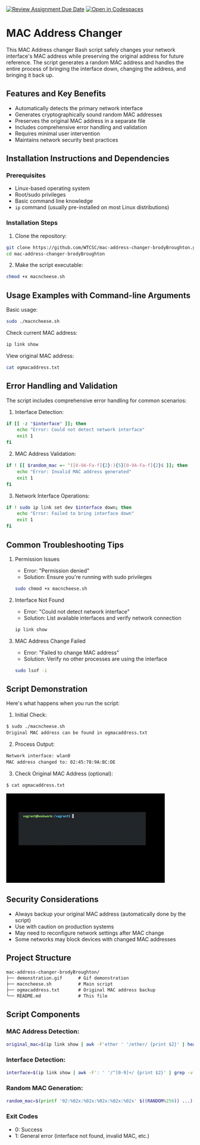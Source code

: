 [![Review Assignment Due Date](https://classroom.github.com/assets/deadline-readme-button-22041afd0340ce965d47ae6ef1cefeee28c7c493a6346c4f15d667ab976d596c.svg)](https://classroom.github.com/a/tp86o73G)
[![Open in Codespaces](https://classroom.github.com/assets/launch-codespace-2972f46106e565e64193e422d61a12cf1da4916b45550586e14ef0a7c637dd04.svg)](https://classroom.github.com/open-in-codespaces?assignment_repo_id=17729752)

# MAC Address Changer

This MAC Address changer Bash script safely changes your network interface's MAC address while preserving the original address for future reference. The script generates a random MAC address and handles the entire process of bringing the interface down, changing the address, and bringing it back up.

## Features and Key Benefits

- Automatically detects the primary network interface
- Generates cryptographically sound random MAC addresses
- Preserves the original MAC address in a separate file
- Includes comprehensive error handling and validation
- Requires minimal user intervention
- Maintains network security best practices

## Installation Instructions and Dependencies

### Prerequisites
- Linux-based operating system
- Root/sudo privileges
- Basic command line knowledge
- `ip` command (usually pre-installed on most Linux distributions)

### Installation Steps
1. Clone the repository:
```bash
git clone https://github.com/WTCSC/mac-address-changer-brodyBroughton.git
cd mac-address-changer-brodyBroughton
```

2. Make the script executable:
```bash
chmod +x macncheese.sh
```

## Usage Examples with Command-line Arguments

Basic usage:
```bash
sudo ./macncheese.sh
```

Check current MAC address:
```bash
ip link show
```

View original MAC address:
```bash
cat ogmacaddress.txt
```

## Error Handling and Validation

The script includes comprehensive error handling for common scenarios:

1. Interface Detection:
```bash
if [[ -z "$interface" ]]; then
    echo "Error: Could not detect network interface"
    exit 1
fi
```

2. MAC Address Validation:
```bash
if ! [[ $random_mac =~ ^([0-9A-Fa-f]{2}:){5}[0-9A-Fa-f]{2}$ ]]; then
    echo "Error: Invalid MAC address generated"
    exit 1
fi
```

3. Network Interface Operations:
```bash
if ! sudo ip link set dev $interface down; then
    echo "Error: Failed to bring interface down"
    exit 1
fi
```

## Common Troubleshooting Tips

1. Permission Issues
   - Error: "Permission denied"
   - Solution: Ensure you're running with sudo privileges
   ```bash
   sudo chmod +x macncheese.sh
   ```

2. Interface Not Found
   - Error: "Could not detect network interface"
   - Solution: List available interfaces and verify network connection
   ```bash
   ip link show
   ```

3. MAC Address Change Failed
   - Error: "Failed to change MAC address"
   - Solution: Verify no other processes are using the interface
   ```bash
   sudo lsof -i
   ```

## Script Demonstration

Here's what happens when you run the script:

1. Initial Check:
```bash
$ sudo ./macncheese.sh
Original MAC address can be found in ogmacaddress.txt
```

2. Process Output:
```bash
Network interface: wlan0
MAC address changed to: 02:45:78:9A:BC:DE
```

3. Check Original MAC Address (optional):
```bash
$ cat ogmacaddress.txt
```

![Gif demonstration](demonstration.gif)


## Security Considerations

- Always backup your original MAC address (automatically done by the script)
- Use with caution on production systems
- May need to reconfigure network settings after MAC change
- Some networks may block devices with changed MAC addresses

## Project Structure
```
mac-address-changer-brodyBroughton/
├── demonstration.gif      # Gif demonstration
├── macncheese.sh          # Main script
├── ogmacaddress.txt       # Original MAC address backup
└── README.md              # This file
```

## Script Components

### MAC Address Detection:
```bash
original_mac=$(ip link show | awk -F'ether ' '/ether/ {print $2}' | head -n1)
```

### Interface Detection:
```bash
interface=$(ip link show | awk -F': ' '/^[0-9]+/ {print $2}' | grep -v 'lo' | head -n1)
```

### Random MAC Generation:
```bash
random_mac=$(printf '02:%02x:%02x:%02x:%02x:%02x' $((RANDOM%256)) ...)
```

### Exit Codes
- 0: Success
- 1: General error (interface not found, invalid MAC, etc.)